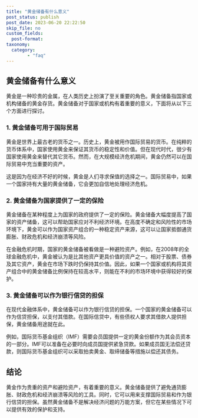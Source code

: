 ```yaml
---
title: "黄金储备有什么意义"
post_status: publish
post_date: 2023-06-20 22:22:50
skip_file: no
custom_fields: 
  post-format: 
taxonomy:
  category:
        - "faq"
---
```


## 黄金储备有什么意义

黄金是一种珍贵的金属，在人类历史上扮演了至关重要的角色。黄金储备指国家或机构储备的黄金存货。黄金储备对于国家或机构有着重要的意义，下面将从以下三个方面进行探讨。

### 1. 黄金储备可用于国际贸易

黄金是世界上最古老的货币之一。历史上，黄金被用作国际贸易的货币。在纯粹的货币体系中，国家使用黄金来保证其货币的稳定性和价值。但在现代时代，很少有国家使用黄金来替代其它货币。然而，在大规模经济危机期间，黄金仍然可以在国际贸易中充当重要的资产。

这是因为在经济不好的时候，黄金是人们寻求保值的选择之一。国际贸易中，如果一个国家持有大量的黄金储备，它会更加自信地处理经济危机。

### 2. 黄金储备为国家提供了一定的保险

黄金储备在某种程度上为国家的政府提供了一定的保险。黄金储备大幅度提高了国家的资产储备，这可以帮助国家应对不利经济环境。在高度不确定和风险性的市场环境下，黄金可以作为国家资产组合的一种稳定资产来源，这可以让国家抵御通货膨胀、财政危机和经济崩溃等风险。

在金融危机时期，国家的黄金储备被看做是一种避险资产。例如，在2008年的全球金融危机中，黄金被认为是比其他资产更具价值的资产之一。相对于股票、债券及其它资产，黄金在市场下跌时仍保持其价值。因此，如果一个国家或机构将其资产组合中的黄金储备比例保持在较高水平，则能在不利的市场环境中获得较好的保护。

### 3. 黄金储备可以作为银行信贷的担保

在现代金融体系中，黄金储备可以作为银行信贷的担保。一个国家的黄金储备可以作为信贷担保，以支付其借款。在国际信贷中，有些债权人要求其借款人提供担保，黄金储备用途就在此。

例如，国际货币基金组织（IMF）需要会员国提供一定的黄金份额作为其会员资本的一部分。IMF可以准备在必要时向成员国提供紧急贷款。如果成员国无法偿还贷款，则国际货币基金组织可以采取拍卖黄金、取缔储备等措施以偿还其债务。

## 结论

黄金作为贵重的资产和避险资产，有着重要的意义。黄金储备提供了避免通货膨胀、财政危机和经济崩溃等风险的工具。同时，它可以用来支撑国际贸易和作为银行信贷的担保。虽然黄金储备不是解决经济问题的万能方案，但它在某些情况下可以提供有效的保护和支持。
